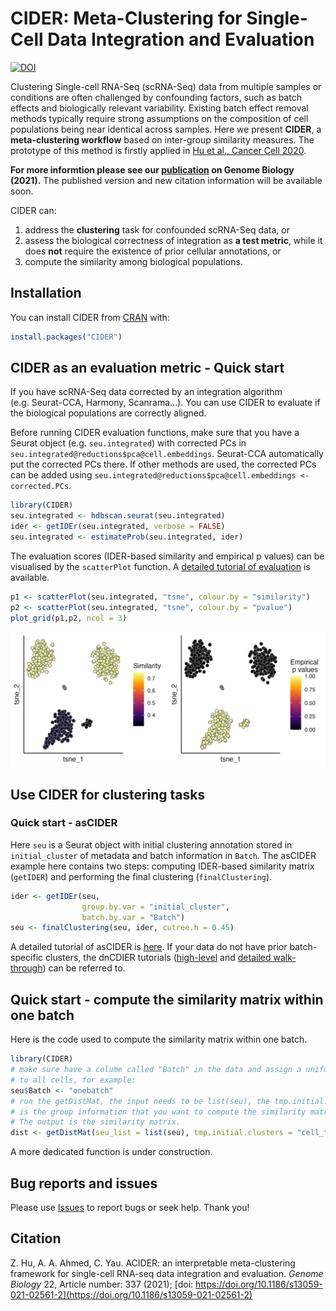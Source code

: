 
<!-- README.md is generated from README.Rmd. Please edit that file -->

# CIDER: Meta-Clustering for Single-Cell Data Integration and Evaluation

<!-- badges: start -->
<!-- badges: end -->

[![DOI](https://zenodo.org/badge/296897483.svg)](https://zenodo.org/badge/latestdoi/296897483)

Clustering Single-cell RNA-Seq (scRNA-Seq) data from multiple samples or
conditions are often challenged by confounding factors, such as batch
effects and biologically relevant variability. Existing batch effect
removal methods typically require strong assumptions on the composition
of cell populations being near identical across samples. Here we present
**CIDER**, a **meta-clustering workflow** based on inter-group
similarity measures. The prototype of this method is firstly applied in
[Hu et al., Cancer Cell
2020](https://www.sciencedirect.com/science/article/pii/S1535610820300428).

**For more informtion please see our
[publication](https://genomebiology.biomedcentral.com/articles/10.1186/s13059-021-02561-2) on Genome Biology (2021).** The published
version and new citation information will be available soon.

CIDER can:

1.  address the **clustering** task for confounded scRNA-Seq data, or
2.  assess the biological correctness of integration as **a test
    metric**, while it does **not** require the existence of prior
    cellular annotations, or
3.  compute the similarity among biological populations.

## Installation

You can install CIDER from
[CRAN](https://CRAN.R-project.org/package=CIDER) with:

``` r
install.packages("CIDER")
```

## CIDER as an evaluation metric - Quick start

If you have scRNA-Seq data corrected by an integration algorithm
(e.g. Seurat-CCA, Harmony, Scanrama…). You can use CIDER to evaluate if
the biological populations are correctly aligned.

Before running CIDER evaluation functions, make sure that you have a
Seurat object (e.g. `seu.integrated`) with corrected PCs in
`seu.integrated@reductions$pca@cell.embeddings`. Seurat-CCA
automatically put the corrected PCs there. If other methods are used,
the corrected PCs can be added using
`seu.integrated@reductions$pca@cell.embeddings <- corrected.PCs`.

``` r
library(CIDER)
seu.integrated <- hdbscan.seurat(seu.integrated)
ider <- getIDEr(seu.integrated, verbose = FALSE)
seu.integrated <- estimateProb(seu.integrated, ider)
```

The evaluation scores (IDER-based similarity and empirical p values) can
be visualised by the `scatterPlot` function. A [detailed tutorial of
evaluation](https://zhiyhu.github.io/CIDER/articles/evaluation.html) is
available.

``` r
p1 <- scatterPlot(seu.integrated, "tsne", colour.by = "similarity")
p2 <- scatterPlot(seu.integrated, "tsne", colour.by = "pvalue") 
plot_grid(p1,p2, ncol = 3)
```

![](man/figures/evaluation_scatterplot.png)

## Use CIDER for clustering tasks

<!--- ![](man/figures/clustering_diagram.png)--->

### Quick start - asCIDER

Here `seu` is a Seurat object with initial clustering annotation stored
in `initial_cluster` of metadata and batch information in `Batch`. The
asCIDER example here contains two steps: computing IDER-based similarity
matrix (`getIDER`) and performing the final clustering
(`finalClustering`).

``` r
ider <- getIDEr(seu, 
                group.by.var = "initial_cluster",
                batch.by.var = "Batch")
seu <- finalClustering(seu, ider, cutree.h = 0.45)
```

A detailed tutorial of asCIDER is
[here](https://zhiyhu.github.io/CIDER/articles/asCIDER.html). If your
data do not have prior batch-specific clusters, the dnCDIER tutorials
([high-level](https://zhiyhu.github.io/CIDER/articles/dnCIDER_highlevel.html)
and [detailed
walk-through](https://zhiyhu.github.io/CIDER/articles/dnCIDER.html)) can
be referred to.

## Quick start - compute the similarity matrix within one batch

Here is the code used to compute the similarity matrix within one batch.

``` r
library(CIDER)
# make sure have a colume called "Batch" in the data and assign a uniform value
# to all cells, for example:
seu$Batch <- "onebatch" 
# run the getDistMat, the input needs to be list(seu), the tmp.initial.clusters 
# is the group information that you want to compute the similarity matrix with.
# The output is the similarity matrix.
dist <- getDistMat(seu_list = list(seu), tmp.initial.clusters = "cell_type")
```

A more dedicated function is under construction.

<!--- You'll still need to render `README.Rmd` regularly, to keep `README.md` up-to-date. `devtools::build_readme()` is handy for this. You could also use GitHub Actions to re-render `README.Rmd` every time you push. An example workflow can be found here: <https://github.com/r-lib/actions/tree/master/examples>.--->

## Bug reports and issues

Please use [Issues](https://github.com/zhiyhu/CIDER/issues) to report
bugs or seek help. Thank you!

## Citation

Z. Hu, A. A. Ahmed, C. Yau. ACIDER: an interpretable meta-clustering framework for single-cell RNA-seq data integration and evaluation. *Genome Biology*
22, Article number: 337 (2021); [doi:
https://doi.org/10.1186/s13059-021-02561-2](https://doi.org/10.1186/s13059-021-02561-2)
